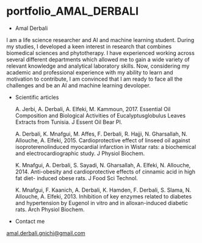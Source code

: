 # portfolio_AMAL_DERBALI

- Amal Derbali

I am a life science researcher and AI and machine learning student. During my studies, I developed a keen interest in research that combines biomedical sciences and phytotherapy. I have experienced working across several different departments which allowed me to gain a wide variety of relevant knowledge and analytical laboratory skills. Now, considering my academic and professional experience with my ability to learn and motivation to contribute, I am convinced that I am ready to face all the challenges and be an AI and machine learning devoloper.



- Scientific articles

     A. Jerbi, A. Derbali, A. Elfeki, M. Kammoun, 2017. Essential Oil Composition and Biological Activities of Eucalyptusglobulus Leaves Extracts from Tunisia. J Essent Oil Bear Pl.


     A. Derbali, K. Mnafgui, M. Affes, F. Derbali, R. Hajji, N. Gharsallah, N. Allouche, A. Elfeki, 2015. Cardioprotective effect of linseed oil against isoproterenolinduced myocardial infarction in Wistar rats: a biochemical and electrocardiographic study. J Physiol Biochem. 


     K. Mnafgui, A. Derbali, S. Sayadi, N. Gharsallah, A. Elfeki, N. Allouche, 2014. Anti-obesity and cardioprotective effects of cinnamic acid in high fat diet- induced obese rats. J Food Sci Technol.
     
     
     K. Mnafgui, F. Kaanich, A. Derbali, K. Hamden, F. Derbali, S. Slama, N. Allouche, A. Elfeki, 2013. Inhibition of key enzymes related to diabetes and hypertension by Eugenol in vitro and in alloxan-induced diabetic rats. Arch Physiol Biochem.

 - Contact me

 amal.derbali.gnichi@gmail.com


